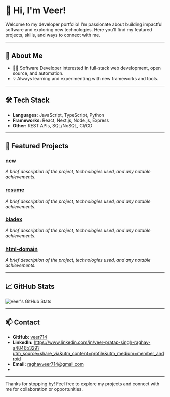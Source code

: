 # 👋 Hi, I'm Veer!

Welcome to my developer portfolio! I’m passionate about building impactful software and exploring new technologies. Here you'll find my featured projects, skills, and ways to connect with me.

---

## 🚀 About Me

- 🧑‍💻 Software Developer interested in full-stack web development, open source, and automation.
- 💡 Always learning and experimenting with new frameworks and tools.



---

## 🛠️ Tech Stack

- **Languages:** JavaScript, TypeScript, Python
- **Frameworks:** React, Next.js, Node.js, Express
- **Other:** REST APIs, SQL/NoSQL, CI/CD

---

## 📂 Featured Projects

### [new](https://github.com/veer714/new)
_A brief description of the project, technologies used, and any notable achievements._

### [resume](https://github.com/veer714/resume)
_A brief description of the project, technologies used, and any notable achievements._

### [bladex](https://github.com/veer714/bladex)
_A brief description of the project, technologies used, and any notable achievements._

### [html-domain](https://github.com/veer714/html-domain)
_A brief description of the project, technologies used, and any notable achievements._

---

## 📈 GitHub Stats

![Veer's GitHub Stats](https://github-readme-stats.vercel.app/api?username=veer714&show_icons=true&theme=radical)

---

## 📫 Contact

- **GitHub:** [veer714](https://github.com/veer714)
- **LinkedIn:** https://www.linkedin.com/in/veer-pratap-singh-raghav-a4846b329?utm_source=share_via&utm_content=profile&utm_medium=member_android
- **Email:** raghavveer714@gmail.com
- 

---

Thanks for stopping by! Feel free to explore my projects and connect with me for collaboration or opportunities.
